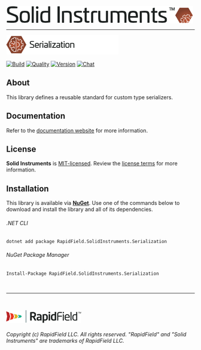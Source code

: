 <!--
Copyright (c) RapidField LLC. Licensed under the MIT License. See LICENSE.txt in the project root for license information.
-->

[![Solid Instruments logo](../../SolidInstruments.Logo.Color.Transparent.500w.png)](../../README.md)
- - -

![Serialization label](Label.Serialization.300w.png)

[![Build](https://img.shields.io/appveyor/ci/rapidfield/solid-instruments?style=popout&label=build&logo=appveyor&logoColor=lightgrey)](https://ci.appveyor.com/project/rapidfield/solid-instruments/branch/master)
[![Quality](https://img.shields.io/codefactor/grade/github/rapidfield/solid-instruments/master.svg?style=popout&label=quality&logo=codeforces&logoColor=lightgrey)](https://www.codefactor.io/repository/github/rapidfield/solid-instruments)
[![Version](https://img.shields.io/nuget/vpre/RapidField.SolidInstruments.Serialization.svg?style=popout&color=blue&label=version&logo=nuget&logoColor=lightgrey)](https://www.nuget.org/packages/RapidField.SolidInstruments.Serialization)
[![Chat](https://img.shields.io/gitter/room/rapidfield/solid-instruments?style=popout&color=teal&label=chat&logo=gitter&logoColor=lightgrey)](https://gitter.im/RapidField/solid-instruments)

## About

This library defines a reusable standard for custom type serializers.

## Documentation

Refer to the [documentation website](https://www.solidinstruments.com/api/RapidField.SolidInstruments.Serialization.html) for more information.

## License

**Solid Instruments** is [MIT-licensed](https://en.wikipedia.org/wiki/MIT_License). Review the [license terms](../../LICENSE.txt) for more information.

## Installation

This library is available via [**NuGet**](https://docs.microsoft.com/en-us/nuget/quickstart/install-and-use-a-package-in-visual-studio). Use one of the commands below to download and install the library and all of its dependencies.

###### .NET CLI

```shell
dotnet add package RapidField.SolidInstruments.Serialization
```

###### NuGet Package Manager

```shell
Install-Package RapidField.SolidInstruments.Serialization
```

<br />

- - -

<br />

[![RapidField logo](../../RapidField.Logo.Color.Black.Transparent.200w.png)](https://www.rapidfield.com)

###### Copyright (c) RapidField LLC. All rights reserved. "RapidField" and "Solid Instruments" are trademarks of RapidField LLC.